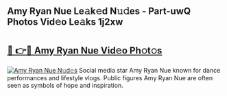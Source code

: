 ## Amy Ryan Nue Le𝚊k𝚎d N𝚞𝚍es - Part-uwQ Photos Vid𝚎o Le𝚊ks 1j2xw

# <h2><a href="http://fbag6o.evod.top/?m=Amy+Ryan+Nue">🔗 👉🔴 Amy Ryan Nue Vid𝚎o Ph𝚘t𝚘s</a></h2>

[![Amy Ryan Nue N𝚞d𝚎s](https://i.imgur.com/8V9OHl7.gif)](http://fbag6o.evod.top/?m=Amy+Ryan+Nue)
Social media star Amy Ryan Nue known for dance performances and lifestyle vlogs. Public figures Amy Ryan Nue are often seen as symbols of hope and inspiration. 
